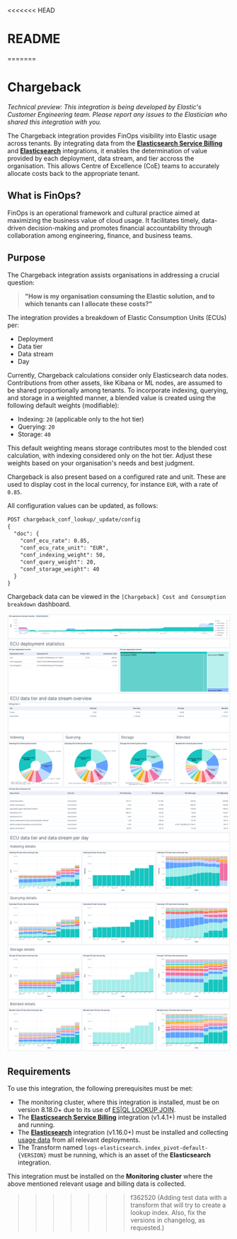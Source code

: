 <<<<<<< HEAD
# README
=======
# Chargeback

_Technical preview: This integration is being developed by Elastic's Customer Engineering team. Please report any issues to the Elastician who shared this integration with you._

The Chargeback integration provides FinOps visibility into Elastic usage across tenants. By integrating data from the [**Elasticsearch Service Billing**](https://www.elastic.co/docs/reference/integrations/ess_billing/) and [**Elasticsearch**](https://www.elastic.co/docs/reference/integrations/elasticsearch/) integrations, it enables the determination of value provided by each deployment, data stream, and tier accross the organisation. This allows Centre of Excellence (CoE) teams to accurately allocate costs back to the appropriate tenant.

## What is FinOps?

FinOps is an operational framework and cultural practice aimed at maximizing the business value of cloud usage. It facilitates timely, data-driven decision-making and promotes financial accountability through collaboration among engineering, finance, and business teams.

## Purpose

The Chargeback integration assists organisations in addressing a crucial question:

> **"How is my organisation consuming the Elastic solution, and to which tenants can I allocate these costs?"**

The integration provides a breakdown of Elastic Consumption Units (ECUs) per:

- Deployment
- Data tier
- Data stream
- Day

Currently, Chargeback calculations consider only Elasticsearch data nodes. Contributions from other assets, like Kibana or ML nodes, are assumed to be shared proportionally among tenants. To incorporate indexing, querying, and storage in a weighted manner, a blended value is created using the following default weights (modifiable):
- Indexing: `20` (applicable only to the hot tier)
- Querying: `20`
- Storage: `40`

This default weighting means storage contributes most to the blended cost calculation, with indexing considered only on the hot tier. Adjust these weights based on your organisation's needs and best judgment.

Chargeback is also present based on a configured rate and unit. These are used to display cost in the local currency, for instance `EUR`, with a rate of `0.85`.

All configuration values can be updated, as follows:

```
POST chargeback_conf_lookup/_update/config
{
  "doc": {
    "conf_ecu_rate": 0.85,
    "conf_ecu_rate_unit": "EUR",
    "conf_indexing_weight": 50,
    "conf_query_weight": 20,
    "conf_storage_weight": 40
  }
}
```

Chargeback data can be viewed in the `[Chargeback] Cost and Consumption breakdown` dashboard.

![Cost and Consumption breakdown](../img/chargeback.png)

## Requirements

To use this integration, the following prerequisites must be met:

- The monitoring cluster, where this integration is installed, must be on version 8.18.0+ due to its use of [ES|QL LOOKUP JOIN](https://www.elastic.co/docs/reference/query-languages/esql/esql-lookup-join).
- The [**Elasticsearch Service Billing**](https://www.elastic.co/docs/reference/integrations/ess_billing/) integration (v1.4.1+) must be installed and running.
- The [**Elasticsearch**](https://www.elastic.co/docs/reference/integrations/elasticsearch/) integration (v1.16.0+) must be installed and collecting [usage data](https://www.elastic.co/docs/reference/integrations/elasticsearch/#indices-and-data-streams-usage-analysis) from all relevant deployments.
- The Transform named `logs-elasticsearch.index_pivot-default-{VERSION}` must be running, which is an asset of the **Elasticsearch** integration.

This integration must be installed on the **Monitoring cluster** where the above mentioned relevant usage and billing data is collected.
>>>>>>> f362520 (Adding test data with a transform that will try to create a lookup index. Also, fix the versions in changelog, as requested.)
